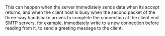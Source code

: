 This can happen when the server immediately sends data when its accept returns, and when the client host is busy when the second packet of the three-way handshake arrives to complete the connection at the client end. SMTP servers, for example, immediately write to a new connection before reading from it, to send a greeting message to the client.

